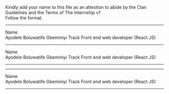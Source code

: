 Kindly add your name to this file as an attestion to abide by the Clan Guidelines and the Terms of The Internship v1
<br/> Follow the format.<br/> 
___
Name <br/> Ayodele Boluwatife Gbeminiyi
Track Front end web developer (React JS)
___
Name <br/> Ayodele Boluwatife Gbeminiyi
Track  Front end web developer (React JS)
___
___
Name <br/> Ayodele Boluwatife Gbeminiyi
Track  Front end web developer (React JS)
___
